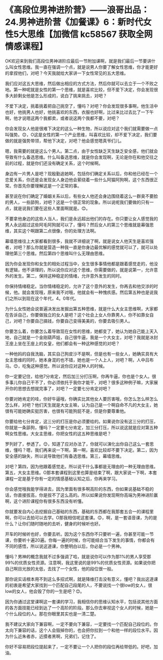 # 《高段位男神进阶营》——浪哥出品：24.男神进阶营《加餐课》6：新时代女性5大思维【加微信 kc58567 获取全网情感课程】

OK欢迎来到我们高段位男神进阶应最后一节附加课啊，就是我们最后一节要讲什么叫女性思维。我一直在强调一个点，就是说男人你要了解女性思维，你才能更好的拿捏他们，对吧？今天我就给大家讲一下女性常见的五大思维。

我们应对这五大思维，然后做出相应的方式方法，然后你就可以去立于一个不败之地。第一种呢就是女性的第一个思维，就是喜欢比较，但不爱下决定，你会发现很多大龄剩女他是怎么形成的，说白了挑来挑去，对吧？

不爱下决定，挑着挑着把自己挑空了，懂吗？对吧？你会发现很多事啊，他生活中也好，他挑男人也好，他挑喜欢的东西，衣服也好啊，比过来比过去比了一下午啊，他才说嗯这两个我都卖，或者说这两个我都不要，对吧？

你会发现女人他是很难下决定的这么一种生物，所以说应对这个我们就需要做一点叫强势。😊，O这是女性的第一个产业思维，叫喜欢比较，却不爱下决定，我们要做的就是强势带领，帮他下决定，对吧？他会感觉嗯真爷们儿。

嗯，我需要的就是这么个男人。第二点，由于女性缺乏天生缺乏安全感，他们就会导致有什么备选思维。什么叫备选思维，就是你会发现啊，无论是你在和他交往之前的过程，就是你们还没有确定关系，这个时候啊。

身边有一片男人是吧？现殷勤追她啊，包括你们确定关系以后，你和他已经在一个恋爱关系，你还是会发现女人身边他会萦绕着一些什么阿猫阿狗啊，这个东西很正常。你首先你要理解这是一个正常的事。

甚至说在你们确定了婚姻关系以后，有些女人他还会身边围绕着这么一群臭不要脸的男人，一些舔狗，对吧？这是一个很正常的现象。所以说呢我们要做的只有一点，就是说我们要在这些人里面啊就是。😊。

不要拿他身边的这些人当人，我们是永远超出他们的存在。你只要让女人感觉我的男人永远超过这些阿毛阿狗就可以了，懂吗？然后女人的第三个思维就是幕强思维，其实这个啊跟第二点很像，你的处理方法啊。

幕墙思维往上大家都看到很多，我就不详细说了啊，就是说女人他天生是喜欢强者，对吧？那么你就是营造一种我一直是你身边最优解的感觉就可以了，就可以处理他第三个思维。然后第四个思维叫什么无理由思维。

因为你会发现你和女生的相处过程当中，女生很多事情他都是跟着感觉走的，他没有逻辑，他不讲理的，所以说你应对这个思维，你需要做的，就是说第一，允许意外的发生。第二，保持这种稳定的情绪，允许意外发生的同时。

你保持情绪稳定。当你情绪稳定的，允许了这个意外的发生，你再去和他交涉的时候，他。就会发现哦，原来我不对哦，他就会有一种愧疚感。然后第五种也是说我们之所以到现在这个年代，4。0年代。

为什么女性她会说普遍决发出发掘出第五种思维，就是什么大女主思维啊，大家都在告诉自己，你要做独立的女人是吧？这个社会上女人你靠男人，你不如靠女自己，对吧？你要自己搞钱，你要自己变得美美的，你要去吸引男人。

你要怎么着，你要怎么着导致现在女性的思维，她都变了，她认为她自己能上天入地，自己就是一个金刚葫芦娃，自己很牛逼，我是一个大女主，对吧？我就是冰封王座上坐在王座上的女皇，他们都会有一种这种感觉的对吧？

一种他妈的自我洗脑，其实自己狗皮沙不是啊，但是也有一些女人，她确实具有大女主思维的同时，她本身混的也不错，她也是一个人上人，对吧？啊，人中吕布马。😊，吃兔这种感觉。所以说你应对这种人的时候。

你一定要记住，给他7分肯定，然后加三分打压啊，你再牛逼，你也是个女人。很多事儿你自己干不了，你必须依托于我你才能干，对吧？很多这种例子嘛，大家展开你的思想去想就完事了，对吧？一定要七分肯定对吧？

你要对她肯定的哇，你好牛逼哦，你确实比其他女人要厉害哦，你怎么怎么样怎么怎么样，对吧？他们天生就是大女主嘛，认为自己是一个啊自命不凡的大女主，她很有可能她确实挺厉害，也很有可能狗屁不是，但是你要尊重他。

你要给他七分肯定，这三分的打压是你必须要给的。如果说你没有这三分的打压，你就是一条舔狗，懂吗？一定要七分肯定，加三分打压，所以说这就是应对第五种啊女性思维。大女主思维，你把女性的这五种思维是吧？

罗列好了，参透了。😊，知道了应对办法了，你就可以演化出你自己这么一套思维，懂吗？嗯，我们再来说一下啊，第一啊，喜欢比较却不要下决定。第二，因为安全感的缺失，所以说导致他们有备选思维。第三，幕墙思维。

对吧？第四，因为他跟着感觉走。所以说干什么事都是无理由的一种无理由思维。第五，大女主思维。O那本套课程到这里也算是结束了啊，跟大家说一下啊，本套课程一定是基于你有一定的情感基础认知之后，你再来学习。

你会感觉哦我能学得进去，因为里面有很多啊高阶的东西，你如果说基础不稳的话，你直接拔高，你是拔不了这么高的。所以如果说你发现啊你高端为男神进阶赢啊，这个进阶课程你有很多东西没有听懂。

你就要发自内心去挖掘自己基础的东西，基础的东西都在我那套五合一的课程里啊，你可以去拍可以去学。O那我相信呢这套课。😊，啊，是一套语音课，为的是什么？让你们随时随地的去听，健身的时候听也好。

开车的时候听也好，你要去听。因为这个东西你不只要听一遍，你甚至可能一节课，你要听十遍20遍。你每一遍的时候，你可能结合当下发生的事情，你都会有不同的感悟，所以说这道课，你整明白以后，你必是一个男神。

懂吗？男神的概念我就不过多强调了哈，就是说你可以作为那1%的男人享受那99%的优质女性资源。注意啊，我这里说的是99%的优质女性资源。如果说你把自己啊目光放的太低，去找了一个女性，他的段位很一般。

那你说实话根本用不到这么多招式啊，就是降维打击没有意义，懂吧？我出这道课的初衷是希望大家找到一个匹配自己段尾的人，不要说找一个很low的女人，很low的女人，他会毁了你的一生是吧？😊。

因为你通过这堂课啊这一套课的学习，我相信你的思维认知水平，包括说其他方面的各方面技能已经到达了一个高阶的阶段。那么你去审视这个女人的时候，她是一个什么段位的人。那在你眼里其实也是一清二楚。

我不建议大家向下兼容啊，一定不要向下兼容，一定要找一个匹配自己段位的。你太向下兼容的话，这个人会毁掉你的，也会把你拉到一个和他一样的段位水平。因为什么近朱者赤，近摸者黑啊，兄弟们，记住了。

你好不容易把段位提起来了，一定不要让一个人把你的段位再给带低的。好吧，加油。